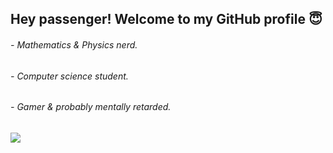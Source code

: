 ## Hey passenger! Welcome to my GitHub profile 😇

###### - Mathematics & Physics nerd.
###### - Computer science student.
###### - Gamer & probably mentally retarded.


![](https://komarev.com/ghpvc/?username=Cobeine&color=red)
